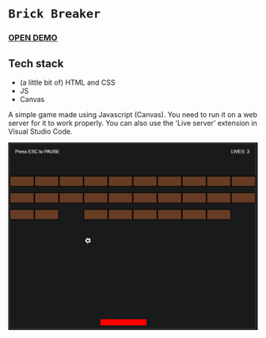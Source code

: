 # `Brick Breaker`

### [OPEN DEMO]()

## Tech stack
- (a little bit of) HTML and CSS
- JS
- Canvas

A simple game made using Javascript (Canvas). You need to run it on a web server for it to work properly. You can also use the 'Live server' extension in Visual Studio Code.


![alt text](https://github.com/nerooc/Brick-Breaker/blob/master/assets/images/brickbreaker.png)
